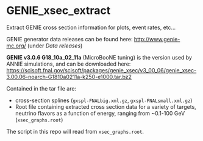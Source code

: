 # GENIE_xsec_extract
Extract GENIE cross section information for plots, event rates, etc...

GENIE generator data releases can be found here: http://www.genie-mc.org/ (under _Data releases_)

**GENIE v3.0.6 G18_10a_02_11a** (MicroBooNE tuning) is the version used by ANNIE simulations, and can be downloaded here: https://scisoft.fnal.gov/scisoft/packages/genie_xsec/v3_00_06/genie_xsec-3.00.06-noarch-G1810a0211a-k250-e1000.tar.bz2

Contained in the tar file are:
- cross-section splines (`gxspl-FNALbig.xml.gz`, `gxspl-FNALsmall.xml.gz`)
- Root file containing extracted cross section data for a variety of targets, neutrino flavors as a function of energy, ranging from ~0.1-100 GeV (`xsec_graphs.root`)

The script in this repo will read from `xsec_graphs.root`.
